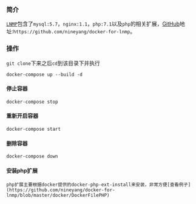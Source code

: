 ### 简介
[`LNMP`](https://github.com/nineyang/docker-for-lnmp)包含了`mysql:5.7`，`nginx:1.1`，`php:7.1`以及`php`的相关扩展，[GitHub](https://github.com/nineyang/docker-for-lnmp)地址:`https://github.com/nineyang/docker-for-lnmp`。
### 操作
`git clone`下来之后`cd`到该目录下并执行
```
docker-compose up --build -d
```
#### 停止容器
```
docker-compose stop
```
#### 重新开启容器
```
docker-compose start
```
#### 删除容器
```
docker-compose down
```
#### 安装php扩展
```
php扩展主要根据docker提供的docker-php-ext-install来安装，非常方便[查看例子](https://github.com/nineyang/docker-for-lnmp/blob/master/docker/DockerFilePHP)
```